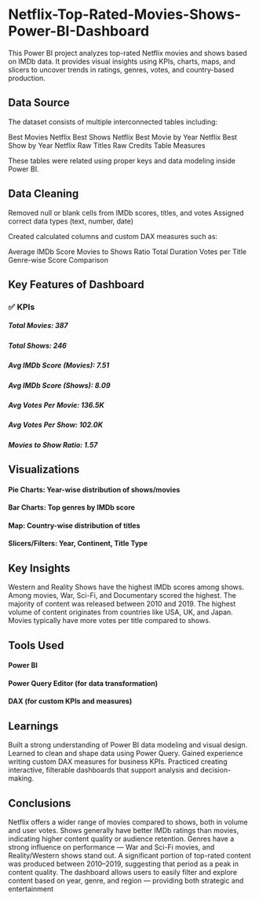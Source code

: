 # Netflix-Top-Rated-Movies-Shows-Power-BI-Dashboard

This Power BI project analyzes top-rated Netflix movies and shows based on IMDb data. It provides visual insights using KPIs, charts, maps, and slicers to uncover trends in ratings, genres, votes, and country-based production.

##  Data Source

The dataset consists of multiple interconnected tables including:

Best Movies Netflix
Best Shows Netflix
Best Movie by Year Netflix
Best Show by Year Netflix
Raw Titles
Raw Credits
Table Measures

These tables were related using proper keys and data modeling inside Power BI.

## Data Cleaning

Removed null or blank cells from IMDb scores, titles, and votes
Assigned correct data types (text, number, date)

Created calculated columns and custom DAX measures such as:

Average IMDb Score
Movies to Shows Ratio
Total Duration
Votes per Title
Genre-wise Score Comparison

## Key Features of Dashboard

### ✅ KPIs

##### Total Movies: 387
##### Total Shows: 246
##### Avg IMDb Score (Movies): 7.51
##### Avg IMDb Score (Shows): 8.09
##### Avg Votes Per Movie: 136.5K
##### Avg Votes Per Show: 102.0K
##### Movies to Show Ratio: 1.57

## Visualizations

#### Pie Charts: Year-wise distribution of shows/movies
#### Bar Charts: Top genres by IMDb score
#### Map: Country-wise distribution of titles
#### Slicers/Filters: Year, Continent, Title Type

## Key Insights

Western and Reality Shows have the highest IMDb scores among shows.
Among movies, War, Sci-Fi, and Documentary scored the highest.
The majority of content was released between 2010 and 2019.
The highest volume of content originates from countries like USA, UK, and Japan.
Movies typically have more votes per title compared to shows.

## Tools Used

#### Power BI
#### Power Query Editor (for data transformation)
#### DAX (for custom KPIs and measures)

## Learnings

Built a strong understanding of Power BI data modeling and visual design.
Learned to clean and shape data using Power Query.
Gained experience writing custom DAX measures for business KPIs.
Practiced creating interactive, filterable dashboards that support analysis and decision-making.

 ## Conclusions
 
Netflix offers a wider range of movies compared to shows, both in volume and user votes.
Shows generally have better IMDb ratings than movies, indicating higher content quality or audience retention.
Genres have a strong influence on performance — War and Sci-Fi movies, and Reality/Western shows stand out.
A significant portion of top-rated content was produced between 2010–2019, suggesting that period as a peak in content quality.
The dashboard allows users to easily filter and explore content based on year, genre, and region — providing both strategic and entertainment
